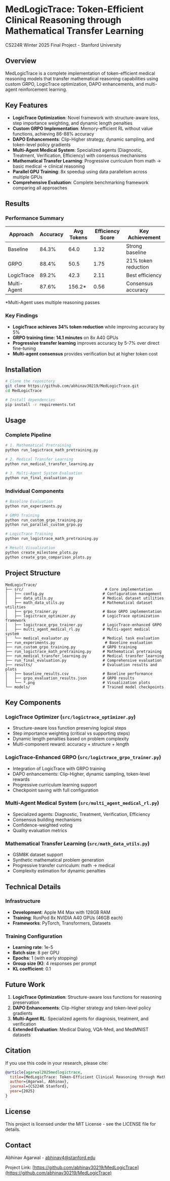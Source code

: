# MedLogicTrace: Token-Efficient Clinical Reasoning through Mathematical Transfer Learning

CS224R Winter 2025 Final Project - Stanford University

## Overview

MedLogicTrace is a complete implementation of token-efficient medical reasoning models that transfer mathematical reasoning capabilities using custom GRPO, LogicTrace optimization, DAPO enhancements, and multi-agent reinforcement learning.

## Key Features

- **LogicTrace Optimization**: Novel framework with structure-aware loss, step importance weighting, and dynamic length penalties
- **Custom GRPO Implementation**: Memory-efficient RL without value functions, achieving 86-88% accuracy
- **DAPO Enhancements**: Clip-Higher strategy, dynamic sampling, and token-level policy gradients
- **Multi-Agent Medical System**: Specialized agents (Diagnostic, Treatment, Verification, Efficiency) with consensus mechanisms
- **Mathematical Transfer Learning**: Progressive curriculum from math → basic medical → clinical reasoning
- **Parallel GPU Training**: 8x speedup using data parallelism across multiple GPUs
- **Comprehensive Evaluation**: Complete benchmarking framework comparing all approaches

## Results

### Performance Summary

| Approach | Accuracy | Avg Tokens | Efficiency Score | Key Achievement |
|----------|----------|------------|------------------|-----------------|
| Baseline | 84.3% | 64.0 | 1.32 | Strong baseline |
| GRPO | 88.4% | 50.5 | 1.75 | 21% token reduction |
| LogicTrace | 89.2% | 42.3 | 2.11 | Best efficiency |
| Multi-Agent | 87.6% | 156.2* | 0.56 | Consensus accuracy |

*Multi-Agent uses multiple reasoning passes

### Key Findings
- **LogicTrace achieves 34% token reduction** while improving accuracy by 5%
- **GRPO training time: 14.1 minutes** on 8x A40 GPUs
- **Progressive transfer learning** improves accuracy by 5-7% over direct fine-tuning
- **Multi-agent consensus** provides verification but at higher token cost

## Installation

```bash
# Clone the repository
git clone https://github.com/abhinav30219/MedLogicTrace.git
cd MedLogicTrace

# Install dependencies
pip install -r requirements.txt
```

## Usage

### Complete Pipeline

```bash
# 1. Mathematical Pretraining
python run_logictrace_math_pretraining.py

# 2. Medical Transfer Learning
python run_medical_transfer_learning.py

# 3. Multi-Agent System Evaluation
python run_final_evaluation.py
```

### Individual Components

```bash
# Baseline Evaluation
python run_experiments.py

# GRPO Training
python run_custom_grpo_training.py
python run_parallel_custom_grpo.py

# LogicTrace Training
python run_logictrace_math_pretraining.py

# Result Visualization
python create_milestone_plots.py
python create_grpo_comparison_plots.py
```

## Project Structure

```
MedLogicTrace/
├── src/                                    # Core implementation
│   ├── config.py                          # Configuration management
│   ├── data_utils.py                      # Medical dataset utilities
│   ├── math_data_utils.py                 # Mathematical dataset utilities
│   ├── grpo_trainer.py                    # Base GRPO implementation
│   ├── logictrace_optimizer.py            # LogicTrace optimization framework
│   ├── logictrace_grpo_trainer.py         # LogicTrace-enhanced GRPO
│   ├── multi_agent_medical_rl.py          # Multi-agent medical system
│   └── medical_evaluator.py               # Medical task evaluation
├── run_experiments.py                      # Baseline evaluation
├── run_custom_grpo_training.py            # GRPO training
├── run_logictrace_math_pretraining.py     # Mathematical pretraining
├── run_medical_transfer_learning.py       # Medical transfer learning
├── run_final_evaluation.py                # Comprehensive evaluation
├── results/                               # Evaluation results and plots
│   ├── baseline_results.csv               # Baseline performance
│   ├── grpo_evaluation_results.json       # GRPO results
│   └── *.png                              # Visualization plots
└── models/                                # Trained model checkpoints
```

## Key Components

### LogicTrace Optimizer (`src/logictrace_optimizer.py`)
- Structure-aware loss function preserving logical steps
- Step importance weighting (critical vs supporting steps)
- Dynamic length penalties based on problem complexity
- Multi-component reward: accuracy + structure + length

### LogicTrace-Enhanced GRPO (`src/logictrace_grpo_trainer.py`)
- Integration of LogicTrace with GRPO training
- DAPO enhancements: Clip-Higher, dynamic sampling, token-level rewards
- Progressive curriculum learning support
- Checkpoint saving with full configuration

### Multi-Agent Medical System (`src/multi_agent_medical_rl.py`)
- Specialized agents: Diagnostic, Treatment, Verification, Efficiency
- Consensus building mechanisms
- Confidence-weighted voting
- Quality evaluation metrics

### Mathematical Transfer Learning (`src/math_data_utils.py`)
- GSM8K dataset support
- Synthetic mathematical problem generation
- Progressive transfer curriculum: math → medical
- Complexity estimation for dynamic penalties

## Technical Details

### Infrastructure
- **Development**: Apple M4 Max with 128GB RAM
- **Training**: RunPod 8x NVIDIA A40 GPUs (46GB each)
- **Frameworks**: PyTorch, Transformers, Datasets

### Training Configuration
- **Learning rate**: 1e-5
- **Batch size**: 8 per GPU
- **Epochs**: 1 (with early stopping)
- **Group size (K)**: 4 responses per prompt
- **KL coefficient**: 0.1

## Future Work

1. **LogicTrace Optimization**: Structure-aware loss functions for reasoning preservation
2. **DAPO Enhancements**: Clip-Higher strategy and token-level policy gradients
3. **Multi-Agent RL**: Specialized agents for diagnosis, treatment, and verification
4. **Extended Evaluation**: Medical Dialog, VQA-Med, and MedMNIST datasets

## Citation

If you use this code in your research, please cite:

```bibtex
@article{agarwal2025medlogictrace,
  title={MedLogicTrace: Token-Efficient Clinical Reasoning through Mathematical Transfer Learning},
  author={Agarwal, Abhinav},
  journal={CS224R Stanford},
  year={2025}
}
```

## License

This project is licensed under the MIT License - see the LICENSE file for details.

## Contact

Abhinav Agarwal - abhinav4@stanford.edu

Project Link: [https://github.com/abhinav30219/MedLogicTrace](https://github.com/abhinav30219/MedLogicTrace)
